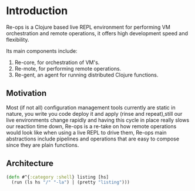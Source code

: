# Introduction

Re-ops is a Clojure based live REPL environment for performing VM orchestration and remote operations, it offers high development speed and flexibility.

Its main components include:

1. Re-core, for orchestration of VM's.
2. Re-mote, for performing remote operations.
3. Re-gent, an agent for running distributed Clojure functions.

## Motivation

Most (if not all) configuration management tools currently are static in nature, you write you code deploy it and apply (rinse and repeat),still our live environments change rapidly and having this cycle in place really slows our reaction time down, Re-ops is a re-take on how remote operations would look like when using a live REPL to drive them, Re-ops main abstractions include pipelines and operations that are easy to compose since they are plain functions.

## Architecture


```clojure
(defn #^{:category :shell} listing [hs]
  (run (ls hs "/" "-la") | (pretty "listing")))
```

